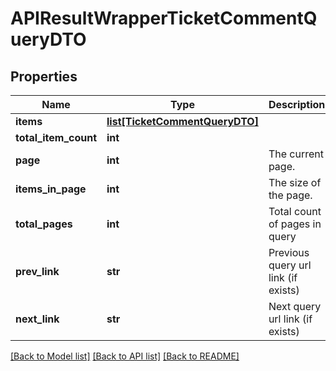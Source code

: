 # APIResultWrapperTicketCommentQueryDTO

## Properties
Name | Type | Description | Notes
------------ | ------------- | ------------- | -------------
**items** | [**list[TicketCommentQueryDTO]**](TicketCommentQueryDTO.md) |  | [optional] 
**total_item_count** | **int** |  | [optional] 
**page** | **int** | The current page. | [optional] 
**items_in_page** | **int** | The size of the page. | [optional] 
**total_pages** | **int** | Total count of pages in query | [optional] 
**prev_link** | **str** | Previous query url link (if exists) | [optional] 
**next_link** | **str** | Next query url link (if exists) | [optional] 

[[Back to Model list]](../README.md#documentation-for-models) [[Back to API list]](../README.md#documentation-for-api-endpoints) [[Back to README]](../README.md)


